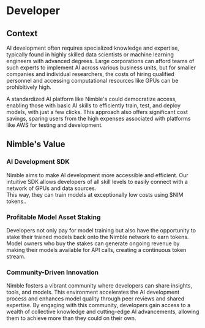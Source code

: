 # Developer

## Context

AI development often requires specialized knowledge and expertise, typically found in highly skilled data scientists or machine learning engineers with advanced degrees. Large corporations can afford teams of such experts to implement AI across various business units, but for smaller companies and individual researchers, the costs of hiring qualified personnel and accessing computational resources like GPUs can be prohibitively high.

A standardized AI platform like Nimble's could democratize access, enabling those with basic AI skills to efficiently train, test, and deploy models, with just a few clicks. This approach also offers significant cost savings, sparing users from the high expenses associated with platforms like AWS for testing and development.

## Nimble's Value

### AI Development SDK

Nimble aims to make AI development more accessible and efficient. Our intuitive SDK allows developers of all skill levels to easily connect with a network of GPUs and data sources. \
This way, they can train models at exceptionally low costs using $NIM tokens..

### Profitable Model Asset Staking

Developers not only pay for model training but also have the opportunity to stake their trained models back onto the Nimble network to earn tokens. Model owners who buy the stakes can generate ongoing revenue by making their models available for API calls, creating a continuous token stream.

### Community-Driven Innovation

Nimble fosters a vibrant community where developers can share insights, tools, and models. This environment accelerates the AI development process and enhances model quality through peer reviews and shared expertise. By engaging with this community, developers gain access to a wealth of collective knowledge and cutting-edge AI advancements, allowing them to achieve more than they could on their own.
